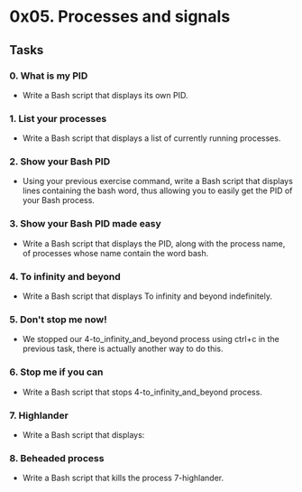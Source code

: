 # 0x05. Processes and signals

## Tasks

### 0. What is my PID
- Write a Bash script that displays its own PID.

### 1. List your processes
- Write a Bash script that displays a list of currently running processes.

### 2. Show your Bash PID
- Using your previous exercise command, write a Bash script that displays lines containing the bash word, thus allowing you to easily get the PID of your Bash process.

### 3. Show your Bash PID made easy
- Write a Bash script that displays the PID, along with the process name, of processes whose name contain the word bash.

### 4. To infinity and beyond
- Write a Bash script that displays To infinity and beyond indefinitely.

### 5. Don't stop me now!
- We stopped our 4-to_infinity_and_beyond process using ctrl+c in the previous task, there is actually another way to do this.

### 6. Stop me if you can
- Write a Bash script that stops 4-to_infinity_and_beyond process.

### 7. Highlander
- Write a Bash script that displays:

### 8. Beheaded process
- Write a Bash script that kills the process 7-highlander.
